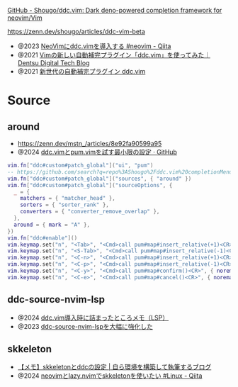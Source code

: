 [GitHub - Shougo/ddc.vim: Dark deno-powered completion framework for neovim/Vim](https://github.com/Shougo/ddc.vim)

https://zenn.dev/shougo/articles/ddc-vim-beta

- @2023 [NeoVimにddc.vimを導入する #neovim - Qiita](https://qiita.com/t7u-ito/items/e43cbb8597ffa21835a6)
- @2021 [Vimの新しい自動補完プラグイン「ddc.vim」を使ってみた｜Dentsu Digital Tech Blog](https://note.com/dd_techblog/n/n97f2b6ca09d8)
- @2021 [新世代の自動補完プラグイン ddc.vim](https://zenn.dev/shougo/articles/ddc-vim-beta)

# Source

## around

- https://zenn.dev/mstn_/articles/8e92fa90599a95
- @2024 [ddc.vimとpum.vimを試す最小限の設定 · GitHub](https://gist.github.com/rbtnn/4373572564964a905d1c162ed3931497)

```lua
vim.fn["ddc#custom#patch_global"]("ui", "pum")
-- https://github.com/search?q=repo%3AShougo%2Fddc.vim%20completionMenu&type=code
vim.fn["ddc#custom#patch_global"]("sources", { "around" })
vim.fn["ddc#custom#patch_global"]("sourceOptions", {
  _ = {
    matchers = { "matcher_head" },
    sorters = { "sorter_rank" },
    converters = { "converter_remove_overlap" },
  },
  around = { mark = "A" },
})
vim.fn["ddc#enable"]()
vim.keymap.set("n", "<Tab>", "<Cmd>call pum#map#insert_relative(+1)<CR>", { noremap = true })
vim.keymap.set("n", "<S-Tab>", "<Cmd>call pum#map#insert_relative(-1)<CR>", { noremap = true })
vim.keymap.set("n", "<C-n>", "<Cmd>call pum#map#insert_relative(+1)<CR>", { noremap = true })
vim.keymap.set("n", "<C-p>", "<Cmd>call pum#map#insert_relative(-1)<CR>", { noremap = true })
vim.keymap.set("n", "<C-y>", "<Cmd>call pum#map#confirm()<CR>", { noremap = true })
vim.keymap.set("n", "<C-e>", "<Cmd>call pum#map#cancel()<CR>", { noremap = true })
```

## ddc-source-nvim-lsp

- @2024 [ddc.vim導入時に詰まったところメモ（LSP）](https://zenn.dev/airrnot1106/articles/d0a2485bd309b4)
- @2023 [ddc-source-nvim-lspを大幅に強化した](https://zenn.dev/vim_jp/articles/6a2c9717930e54)

## skkeleton

- [【メモ】skkeletonとddcの設定 | 自ら環境を構築して執筆するブログ ](https://blog.takef-n.com/entry/post049/)
- @2024 [neovimとlazy.nvimでskkeletonを使いたい #Linux - Qiita](https://qiita.com/osamou/items/99b05016f1417bd7b46d)
